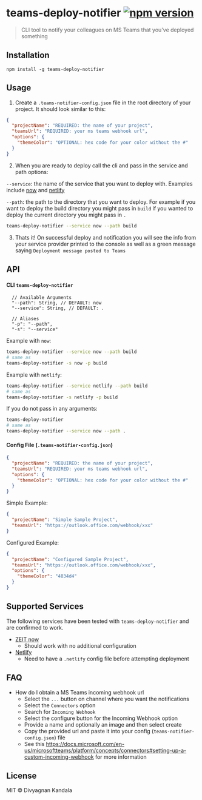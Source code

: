 # teams-deploy-notifier [![npm version](https://badge.fury.io/js/teams-deploy-notifier.svg)](https://badge.fury.io/js/teams-deploy-notifier)
> CLI tool to notify your colleagues on MS Teams that you've deployed something

## Installation

```
npm install -g teams-deploy-notifier
```

## Usage

1. Create a `.teams-notifier-config.json` file in the root directory of your project. It should look similar to this:

```json
{
  "projectName": "REQUIRED: the name of your project",
  "teamsUrl": "REQUIRED: your ms teams webhook url",
  "options": {
    "themeColor": "OPTIONAL: hex code for your color without the #"
  }
}
```

2. When you are ready to deploy call the cli and pass in the service and path options:

`--service`: the name of the service that you want to deploy with. Examples include [now](https://zeit.co/now) and [netlify](https://www.netlify.com)

`--path`: the path to the directory that you want to deploy. For example if you want to deploy the build directory you might pass in `build` if you wanted to deploy the current directory you might pass in `.`

```bash
teams-deploy-notifier --service now --path build
```

3. Thats it! On successful deploy and notification you will see the info from your service provider printed to the console as well as a green message saying `Deployment message posted to Teams`

## API

#### CLI `teams-deploy-notifier`

```
  // Available Arguments
  "--path": String, // DEFAULT: now
  "--service": String, // DEFAULT: .

  // Aliases
  "-p": "--path",
  "-s": "--service"
```

Example with `now`:

```bash
teams-deploy-notifier --service now --path build
# same as
teams-deploy-notifier -s now -p build
```

Example with `netlify`:

```bash
teams-deploy-notifier --service netlify --path build
# same as
teams-deploy-notifier -s netlify -p build
```

If you do not pass in any arguments:

```bash
teams-deploy-notifier
# same as
teams-deploy-notifier --service now --path .
```

#### Config File (`.teams-notifier-config.json`)

```json
{
  "projectName": "REQUIRED: the name of your project",
  "teamsUrl": "REQUIRED: your ms teams webhook url",
  "options": {
    "themeColor": "OPTIONAL: hex code for your color without the #"
  }
}
```

Simple Example:

```json
{
  "projectName": "Simple Sample Project",
  "teamsUrl": "https://outlook.office.com/webhook/xxx"
}
```

Configured Example:

```json
{
  "projectName": "Configured Sample Project",
  "teamsUrl": "https://outlook.office.com/webhook/xxx",
  "options": {
    "themeColor": "4834d4"
  }
}
```

## Supported Services

The following services have been tested with `teams-deploy-notifier` and are confirmed to work.

* [ZEIT now](https://zeit.co/now)
  * Should work with no additional configuration
* [Netlify](https://www.netlify.com)
  * Need to have a `.netlify` config file before attempting deployment

## FAQ

* How do I obtain a MS Teams incoming webhook url
  * Select the `...` button on channel where you want the notifications
  * Select the `Connectors` option
  * Search for `Incoming Webhook`
  * Select the configure button for the Incoming Webhook option
  * Provide a name and optionally an image and then select create
  * Copy the provided url and paste it into your config (`teams-notifier-config.json`) file
  * See this https://docs.microsoft.com/en-us/microsoftteams/platform/concepts/connectors#setting-up-a-custom-incoming-webhook for more information

## License

MIT © Divyagnan Kandala
